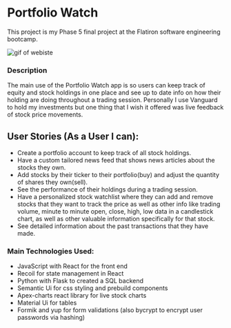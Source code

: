 # Portfolio Watch

This project is my Phase 5 final project at the Flatiron software engineering bootcamp. 

![gif of webiste](https://github.com/Phase-5-Stock-Tracker-App/Portfolio_Watch_Home.gif)

### Description 
The main use of the Portfolio Watch app is so users can keep track of equity and stock holdings in one place and see up to date info on how their holding are doing throughout a trading session. Personally I use Vanguard to hold my investments but one thing that I wish it offered was live feedback of stock price movements. 

## User Stories (As a User I can):
- Create a portfolio account to keep track of all stock holdings.
- Have a custom tailored news feed that shows news articles about the stocks they own. 
- Add stocks by their ticker to their portfolio(buy) and adjust the quantity of shares they own(sell).
- See the performance of their holdings during a trading session.
- Have a personalized stock watchlist where they can add and remove stocks that they want to track the price as well as other info like trading volume, minute to minute open, close, high, low data in a candlestick chart, as well as other valuable information specifically for that stock. 
- See detailed information about the past transactions that they have made.

### Main Technologies Used:
- JavaScript with React for the front end
- Recoil for state management in React
- Python with Flask to created a SQL backend
- Semantic Ui for css styling and prebuild components
- Apex-charts react library for live stock charts
- Material Ui for tables
- Formik and yup for form validations (also bycrypt to encrypt user passwords via hashing)

